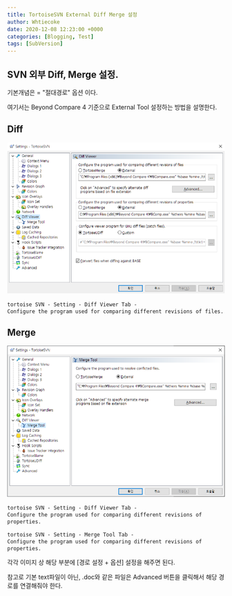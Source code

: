 ```yaml
---
title: TortoiseSVN External Diff Merge 설정
author: Whtiecoke
date: 2020-12-08 12:23:00 +0000
categories: [Blogging, Test]
tags: [SubVersion]
---
```


## SVN 외부 Diff, Merge 설정.

기본개념은 = "절대경로" 옵션 이다.

여기서는 Beyond Compare 4 기준으로 External Tool 설정하는 방법을 설명한다.

## Diff

![DiffView](/assets/img/posting/201208_diff.png)
 
 ```terminal
 tortoise SVN - Setting - Diff Viewer Tab - 
 Configure the program used for comparing different revisions of files.
 ```

## Merge

![MergeView](/assets/img/posting/201208_merge.png)

```terminal
tortoise SVN - Setting - Diff Viewer Tab - 
Configure the program used for comparing different revisions of properties.
```
```terminal
tortoise SVN - Setting - Merge Tool Tab - 
Configure the program used for comparing different revisions of properties.
```

각각 이미지 상 해당 부분에 [경로 설정 + 옵션] 설정을 해주면 된다.

참고로 기본 text파일이 아닌, .doc와 같은 파일은 Advanced 버튼을 클릭해서 해당 경로를 연결해줘야 한다.
